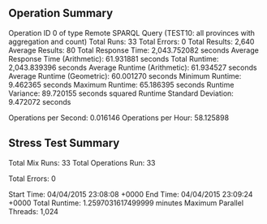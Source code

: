 Operation Summary
-----------------

Operation ID 0 of type Remote SPARQL Query (TEST10: all provinces with aggregation and count)
Total Runs: 33
Total Errors: 0
Total Results: 2,640
Average Results: 80
Total Response Time: 2,043.752082 seconds
Average Response Time (Arithmetic): 61.931881 seconds
Total Runtime: 2,043.839396 seconds
Average Runtime (Arithmetic): 61.934527 seconds
Average Runtime (Geometric): 60.001270 seconds
Minimum Runtime: 9.462365 seconds
Maximum Runtime: 65.186395 seconds
Runtime Variance: 89.720155 seconds squared
Runtime Standard Deviation: 9.472072 seconds

Operations per Second: 0.016146
Operations per Hour: 58.125898

Stress Test Summary
-----------------

Total Mix Runs: 33
Total Operations Run: 33

Total Errors: 0

Start Time: 04/04/2015 23:08:08 +0000
End Time: 04/04/2015 23:09:24 +0000
Total Runtime: 1.2597031617499999 minutes
Maximum Parallel Threads: 1,024
